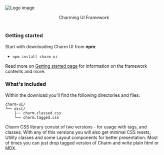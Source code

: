 ![Logo image](https://raw.githubusercontent.com/CharmUI/charm/master/logo.jpg)

<p align="center">
  Charming UI Framework
</p>

#  

### Getting started

Start with downloading Charm UI from **npm**:
- `npm install charm-ui`

Read more on [Getting started page](https://charmui.github.io/charm-docs/) for information on the framework contents and more.

### What's included

Within the download you'll find the following directories and files:

```text
charm-ui/
└── dist/
    ├── charm.classed.css
    └── charm.tagged.css
```

Charm CSS library consist of two versions - for usage with tags, and classes.
With any of this versions you will also get minimal CSS resets, Utility classes and some Layout components for better presentation. Most of times you can just drop tagged version of Charm and write plain html or MDX.

